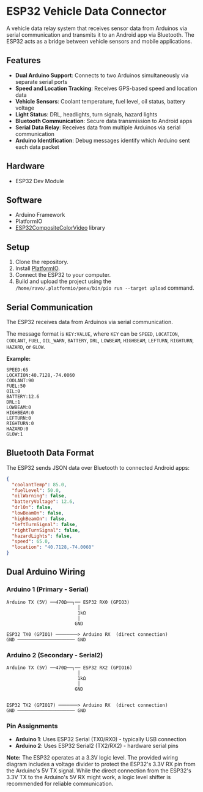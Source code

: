 # ESP32 Vehicle Data Connector

A vehicle data relay system that receives sensor data from Arduinos via serial communication and transmits it to an Android app via Bluetooth. The ESP32 acts as a bridge between vehicle sensors and mobile applications.

## Features

- **Dual Arduino Support**: Connects to two Arduinos simultaneously via separate serial ports
- **Speed and Location Tracking**: Receives GPS-based speed and location data
- **Vehicle Sensors**: Coolant temperature, fuel level, oil status, battery voltage
- **Light Status**: DRL, headlights, turn signals, hazard lights
- **Bluetooth Communication**: Secure data transmission to Android apps
- **Serial Data Relay**: Receives data from multiple Arduinos via serial communication
- **Arduino Identification**: Debug messages identify which Arduino sent each data packet

## Hardware

- ESP32 Dev Module

## Software

- Arduino Framework
- PlatformIO
- [ESP32CompositeColorVideo](https://github.com/marciot/ESP32CompositeColorVideo) library

## Setup

1. Clone the repository.
2. Install [PlatformIO](https://platformio.org/).
3. Connect the ESP32 to your computer.
4. Build and upload the project using the `/home/ravo/.platformio/penv/bin/pio run --target upload` command.

## Serial Communication

The ESP32 receives data from Arduinos via serial communication.

The message format is `KEY:VALUE`, where `KEY` can be `SPEED`, `LOCATION`, `COOLANT`, `FUEL`, `OIL_WARN`, `BATTERY`, `DRL`, `LOWBEAM`, `HIGHBEAM`, `LEFTURN`, `RIGHTURN`, `HAZARD`, or `GLOW`.

**Example:**

```
SPEED:65
LOCATION:40.7128,-74.0060
COOLANT:90
FUEL:50
OIL:0
BATTERY:12.6
DRL:1
LOWBEAM:0
HIGHBEAM:0
LEFTURN:0
RIGHTURN:0
HAZARD:0
GLOW:1
```

## Bluetooth Data Format

The ESP32 sends JSON data over Bluetooth to connected Android apps:

```json
{
  "coolantTemp": 85.0,
  "fuelLevel": 50.0,
  "oilWarning": false,
  "batteryVoltage": 12.6,
  "drlOn": false,
  "lowBeamOn": false,
  "highBeamOn": false,
  "leftTurnSignal": false,
  "rightTurnSignal": false,
  "hazardLights": false,
  "speed": 65.0,
  "location": "40.7128,-74.0060"
}
```

## Dual Arduino Wiring

### Arduino 1 (Primary - Serial)

```
Arduino TX (5V) ──470Ω──┐── ESP32 RX0 (GPIO3)
                          │
                          1kΩ
                          │
                         GND

ESP32 TX0 (GPIO1) ────────> Arduino RX  (direct connection)
GND ───────────────────── GND
```

### Arduino 2 (Secondary - Serial2)

```
Arduino TX (5V) ──470Ω──┐── ESP32 RX2 (GPIO16)
                          │
                          1kΩ
                          │
                         GND


ESP32 TX2 (GPIO17) ───────> Arduino RX  (direct connection)
GND ───────────────────── GND
```

### Pin Assignments

- **Arduino 1**: Uses ESP32 Serial (TX0/RX0) - typically USB connection
- **Arduino 2**: Uses ESP32 Serial2 (TX2/RX2) - hardware serial pins

**Note:** The ESP32 operates at a 3.3V logic level. The provided wiring diagram includes a voltage divider to protect the ESP32's 3.3V RX pin from the Arduino's 5V TX signal. While the direct connection from the ESP32's 3.3V TX to the Arduino's 5V RX might work, a logic level shifter is recommended for reliable communication.
